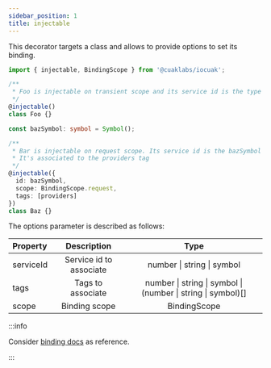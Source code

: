 ```yaml
---
sidebar_position: 1
title: injectable
---
```


This decorator targets a class and allows to provide options to set its binding.

```ts
import { injectable, BindingScope } from '@cuaklabs/iocuak';

/**
 * Foo is injectable on transient scope and its service id is the type Foo itself
 */
@injectable()
class Foo {}

const bazSymbol: symbol = Symbol();

/** 
 * Bar is injectable on request scope. Its service id is the bazSymbol symbol.
 * It's associated to the providers tag
 */
@injectable({
  id: bazSymbol,
  scope: BindingScope.request,
  tags: [providers]
})
class Baz {}
```

The options parameter is described as follows:

| Property    | Description                    | Type                                                         |
| :---        | :----:                         | :---:                                                        |
| serviceId   | Service id to associate        | number \| string \| symbol                                   |
| tags        | Tags to associate              | number \| string \| symbol \| (number \| string \| symbol)[] |
| scope       | Binding scope                  | BindingScope                                                 |

:::info

Consider [binding docs](../../concepts/binding) as reference.

:::
